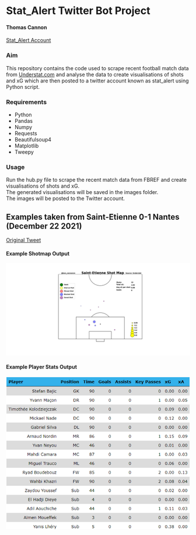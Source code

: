 # Stat_Alert Twitter Bot Project
#### Thomas Cannon

[Stat_Alert Account](https://twitter.com/stat_alert)

### Aim
This repository contains the code used to scrape recent football match data from [Understat.com](https://understat.com/) and analyse the data to create 
visualisations of shots and xG which are then posted to a twitter account known as stat_alert using Python script.
### Requirements
* Python
* Pandas 
* Numpy
* Requests
* Beautifulsoup4
* Matplotlib
* Tweepy

### Usage
Run the hub.py file to scrape the recent match data from FBREF and create visualisations of shots and xG.  
The generated visualisations will be saved in the images folder.  
The images will be posted to the Twitter account.

## Examples taken from Saint-Etienne 0-1 Nantes (December 22 2021)

[Original Tweet](https://twitter.com/stat_alert/status/1639425431379271682)

#### Example Shotmap Output
![Alt text](https://github.com/TCannonx/stat_alert/blob/main/Examples/Saint-Etienne_shotmap.png "Example Shotmap Output")

#### Example Player Stats Output
![Alt text](https://github.com/TCannonx/stat_alert/blob/main/Examples/Saint-Etienne.png "Example Player Stats Output")
